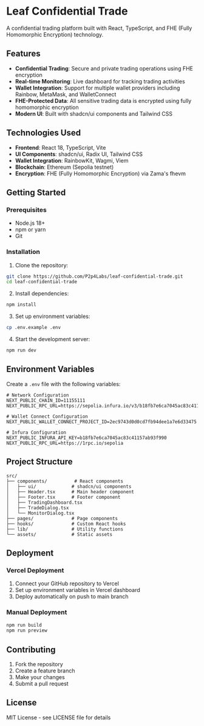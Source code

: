 # Leaf Confidential Trade

A confidential trading platform built with React, TypeScript, and FHE (Fully Homomorphic Encryption) technology.

## Features

- **Confidential Trading**: Secure and private trading operations using FHE encryption
- **Real-time Monitoring**: Live dashboard for tracking trading activities
- **Wallet Integration**: Support for multiple wallet providers including Rainbow, MetaMask, and WalletConnect
- **FHE-Protected Data**: All sensitive trading data is encrypted using fully homomorphic encryption
- **Modern UI**: Built with shadcn/ui components and Tailwind CSS

## Technologies Used

- **Frontend**: React 18, TypeScript, Vite
- **UI Components**: shadcn/ui, Radix UI, Tailwind CSS
- **Wallet Integration**: RainbowKit, Wagmi, Viem
- **Blockchain**: Ethereum (Sepolia testnet)
- **Encryption**: FHE (Fully Homomorphic Encryption) via Zama's fhevm

## Getting Started

### Prerequisites

- Node.js 18+ 
- npm or yarn
- Git

### Installation

1. Clone the repository:
```bash
git clone https://github.com/P2p4Labs/leaf-confidential-trade.git
cd leaf-confidential-trade
```

2. Install dependencies:
```bash
npm install
```

3. Set up environment variables:
```bash
cp .env.example .env
```

4. Start the development server:
```bash
npm run dev
```

## Environment Variables

Create a `.env` file with the following variables:

```env
# Network Configuration
NEXT_PUBLIC_CHAIN_ID=11155111
NEXT_PUBLIC_RPC_URL=https://sepolia.infura.io/v3/b18fb7e6ca7045ac83c41157ab93f990

# Wallet Connect Configuration
NEXT_PUBLIC_WALLET_CONNECT_PROJECT_ID=2ec9743d0d0cd7fb94dee1a7e6d33475

# Infura Configuration
NEXT_PUBLIC_INFURA_API_KEY=b18fb7e6ca7045ac83c41157ab93f990
NEXT_PUBLIC_RPC_URL=https://1rpc.io/sepolia
```

## Project Structure

```
src/
├── components/          # React components
│   ├── ui/             # shadcn/ui components
│   ├── Header.tsx      # Main header component
│   ├── Footer.tsx      # Footer component
│   ├── TradingDashboard.tsx
│   ├── TradeDialog.tsx
│   └── MonitorDialog.tsx
├── pages/              # Page components
├── hooks/              # Custom React hooks
├── lib/                # Utility functions
└── assets/             # Static assets
```

## Deployment

### Vercel Deployment

1. Connect your GitHub repository to Vercel
2. Set up environment variables in Vercel dashboard
3. Deploy automatically on push to main branch

### Manual Deployment

```bash
npm run build
npm run preview
```

## Contributing

1. Fork the repository
2. Create a feature branch
3. Make your changes
4. Submit a pull request

## License

MIT License - see LICENSE file for details